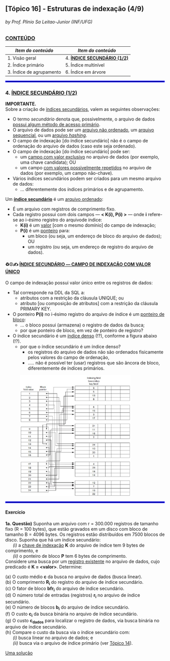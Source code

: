 ## [Tópico 16] - Estruturas de indexação (4/9)
###### *by Prof. Plinio Sa Leitao-Junior (INF/UFG)*

### <ins>CONTEÚDO</ins>

|_Item do conteúdo_|_Item do conteúdo_|
|-|-|
|1. Visão geral|4. <ins>**ÍNDICE SECUNDÁRIO (1/2)**</ins>|
|2. Índice primário|5. Índice multinível|
|3. Índice de agrupamento|6. Índice em árvore|

<hr style="border:2px solid blue">

### 4. <ins>ÍNDICE SECUNDÁRIO (1/2)</ins>

**IMPORTANTE.**<br>
Sobre a criação de <ins>índices secundários</ins>, valem as seguintes observações:
- O termo _secundário_ denota que, possivelmente, o arquivo de dados <ins>possui algum método de acesso primário</ins>.
- O arquivo de dados pode ser um <ins>arquivo não ordenado</ins>, um <ins>arquivo sequencial</ins>, ou um <ins>arquivo _hashing_</ins>.
- O campo de indexação [do índice secundário] não é o campo de ordenação do arquivo de dados (caso este seja ordenado).
- O campo de indexação [do índice secundário] pode ser:
  - um <ins>campo com valor exclusivo</ins> no arquivo de dados (por exemplo, uma chave candidata); OU
  - um campo <ins>com valores possivelmente repetidos</ins> no arquivo de dados (por exemplo, um campo não-chave).
- Vários índices secundários podem ser criados para um mesmo arquivo de dados:
  - ... diferentemente dos índices primários e de agrupamento.

Um <ins>**índice secundário**</ins> é um <ins>arquivo ordenado</ins>:
- É um arquivo com registros de comprimento fixo.
- Cada registro possui com dois campos &#8213; **< K(i), P(i) >** &#8213; onde **i** refere-se ao i-ésimo registro do arquivode índice:
  - **K(i)** é um <ins>valor</ins> [com o mesmo domínio] do campo de indexação;
  - **P(i)** é um <ins>ponteiro</ins> para:
    - um bloco (ou seja, um endereço de bloco do arquivo de dados); OU
    - um registro (ou seja, um endereço de registro do arquivo de dados).

#### &#x267B;&#x26BE;&#x270D; <ins>ÍNDICE SECUNDÁRIO &#8213; CAMPO DE INDEXAÇÃO COM VALOR ÚNICO</ins>

O campo de indexação possui valor único entre os registros de dados:
- Tal corresponde na DDL da SQL a:
  - atributos com a restrição da cláusula UNIQUE; ou
  - atributo [ou composição de atributos] com a restrição da cláusula PRIMARY KEY.
- O ponteiro **P(i)** no i-ésimo registro do arquivo de índice é um <ins>ponteiro de bloco</ins>:
  - ... o bloco possui (armazena) o registro de dados da busca;
  - por que ponteiro de bloco, em vez de ponteiro de registro?
- O índice secundário é um <ins>índice denso</ins> (!?), conforme a figura abaixo (!?).
  - por que o índice secundário é um índice denso?
    - os registros do arquivo de dados não são ordenados fisicamente pelos valores do campo de ordenação,
    - ..... não é possível ter (usar) registros que são âncora de bloco, diferentemente de índices primários.

&nbsp;&nbsp;&nbsp;&nbsp;&nbsp;&nbsp;&nbsp;&nbsp;&nbsp;&nbsp;&nbsp;&nbsp;<img src="../media/arquivo-37.jpg" width="350">

<hr style="border:2px solid blue">

#### Exercício

**1a. Questão)** Suponha um arquivo com r = 300.000 registros de tamanho fixo (R = 100 bytes), que estão gravados em um disco com bloco de tamanho B = 4096 bytes. Os registros estão distribuídos em 7500 blocos de disco. Suponha que há um índice secundário:<br>
&nbsp;&nbsp;&nbsp;&nbsp;&nbsp;&nbsp;_(i)_ a <ins>chave de indexação</ins> **K** do arquivo de índice tem 9 bytes de comprimento, e<br>
&nbsp;&nbsp;&nbsp;&nbsp;&nbsp;&nbsp;_(ii)_ o ponteiro de bloco **P** tem 6 bytes de comprimento.<br>
Considere uma busca por um <ins>registro existente</ins> no arquivo de dados, cujo predicado é **K = \<valor\>**. Determine:<br>

(a) O custo médio **c** da busca no arquivo de dados (busca linear).<br>
(b) O comprimento **R<sub>i</sub>** do registro do arquivo de índice secundário.<br>
(c) O fator de bloco **bfr<sub>i</sub>** do arquivo de índice secundário.<br>
(d) O número total de entradas (registros) **r<sub>i</sub>** no arquivo de índice secundário.<br>
(e) O número de blocos **b<sub>i</sub>** do arquivo de índice secundário.<br>
(f) O custo **c<sub>i</sub>** da busca binária no arquivo de índice secundário.<br>
(g) O custo **c<sub>dados</sub>** para localizar o registro de dados, via busca binária no arquivo de índice secundário.<br>
(h) Compare o custo da busca via o índice secundário com:<br>
&nbsp;&nbsp;&nbsp;&nbsp;&nbsp;&nbsp;_(i)_ busca linear no arquivo de dados; e<br>
&nbsp;&nbsp;&nbsp;&nbsp;&nbsp;&nbsp;_(ii)_ busca via o arquivo de índice primário (ver [Tópico 14](./topico-14.md)).

[Uma solução](./topico-16solucao-01.md)
